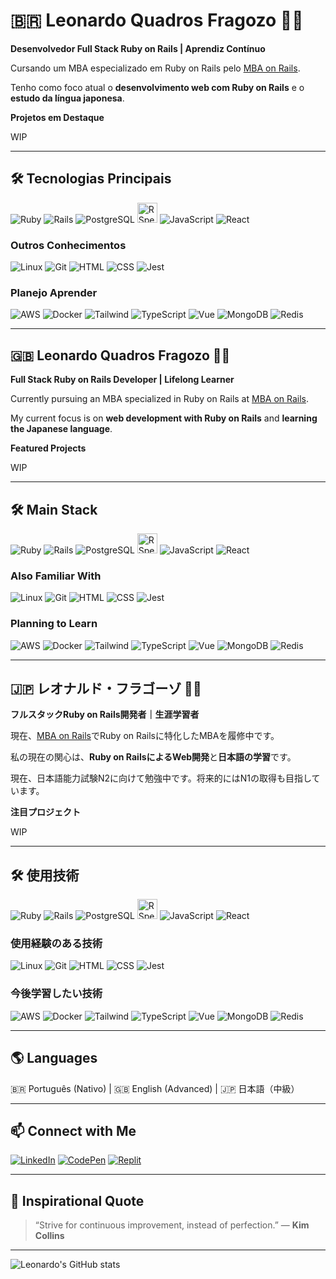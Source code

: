 # 🇧🇷 Leonardo Quadros Fragozo 👋🏼

**Desenvolvedor Full Stack Ruby on Rails | Aprendiz Contínuo**

Cursando um MBA especializado em Ruby on Rails pelo [MBA on Rails](https://mbaonrails.com.br/).  

Tenho como foco atual o **desenvolvimento web com Ruby on Rails** e o **estudo da língua japonesa**.

**Projetos em Destaque**

WIP

---

## 🛠️ Tecnologias Principais

![Ruby](https://skillicons.dev/icons?i=ruby)
![Rails](https://skillicons.dev/icons?i=rails)
![PostgreSQL](https://skillicons.dev/icons?i=postgres)
<img src="https://www.svgrepo.com/show/374053/rspec.svg" alt="RSpec" width="32" height="32" />
![JavaScript](https://skillicons.dev/icons?i=js)
![React](https://skillicons.dev/icons?i=react)

### Outros Conhecimentos

![Linux](https://skillicons.dev/icons?i=linux)
![Git](https://skillicons.dev/icons?i=git)
![HTML](https://skillicons.dev/icons?i=html)
![CSS](https://skillicons.dev/icons?i=css)
![Jest](https://skillicons.dev/icons?i=jest)

### Planejo Aprender

![AWS](https://skillicons.dev/icons?i=aws)
![Docker](https://skillicons.dev/icons?i=docker)
![Tailwind](https://skillicons.dev/icons?i=tailwind)
![TypeScript](https://skillicons.dev/icons?i=ts)
![Vue](https://skillicons.dev/icons?i=vue)
![MongoDB](https://skillicons.dev/icons?i=mongodb)
![Redis](https://skillicons.dev/icons?i=redis)

---

## 🇬🇧 Leonardo Quadros Fragozo 👋🏼

**Full Stack Ruby on Rails Developer | Lifelong Learner**

Currently pursuing an MBA specialized in Ruby on Rails at [MBA on Rails](https://mbaonrails.com.br/).  

My current focus is on **web development with Ruby on Rails** and **learning the Japanese language**.

**Featured Projects**

WIP

---

## 🛠️ Main Stack

![Ruby](https://skillicons.dev/icons?i=ruby)
![Rails](https://skillicons.dev/icons?i=rails)
![PostgreSQL](https://skillicons.dev/icons?i=postgres)
<img src="https://www.svgrepo.com/show/374053/rspec.svg" alt="RSpec" width="32" height="32" />
![JavaScript](https://skillicons.dev/icons?i=js)
![React](https://skillicons.dev/icons?i=react)

### Also Familiar With

![Linux](https://skillicons.dev/icons?i=linux)
![Git](https://skillicons.dev/icons?i=git)
![HTML](https://skillicons.dev/icons?i=html)
![CSS](https://skillicons.dev/icons?i=css)
![Jest](https://skillicons.dev/icons?i=jest)

### Planning to Learn

![AWS](https://skillicons.dev/icons?i=aws)
![Docker](https://skillicons.dev/icons?i=docker)
![Tailwind](https://skillicons.dev/icons?i=tailwind)
![TypeScript](https://skillicons.dev/icons?i=ts)
![Vue](https://skillicons.dev/icons?i=vue)
![MongoDB](https://skillicons.dev/icons?i=mongodb)
![Redis](https://skillicons.dev/icons?i=redis)

---

## 🇯🇵 レオナルド・フラゴーゾ 👋🏼

**フルスタックRuby on Rails開発者｜生涯学習者**

現在、[MBA on Rails](https://mbaonrails.com.br/)でRuby on Railsに特化したMBAを履修中です。  

私の現在の関心は、**Ruby on RailsによるWeb開発**と**日本語の学習**です。

現在、日本語能力試験N2に向けて勉強中です。将来的にはN1の取得も目指しています。

**注目プロジェクト**

WIP

---

## 🛠️ 使用技術

![Ruby](https://skillicons.dev/icons?i=ruby)
![Rails](https://skillicons.dev/icons?i=rails)
![PostgreSQL](https://skillicons.dev/icons?i=postgres)
<img src="https://www.svgrepo.com/show/374053/rspec.svg" alt="RSpec" width="32" height="32" />
![JavaScript](https://skillicons.dev/icons?i=js)
![React](https://skillicons.dev/icons?i=react)

### 使用経験のある技術

![Linux](https://skillicons.dev/icons?i=linux)
![Git](https://skillicons.dev/icons?i=git)
![HTML](https://skillicons.dev/icons?i=html)
![CSS](https://skillicons.dev/icons?i=css)
![Jest](https://skillicons.dev/icons?i=jest)

### 今後学習したい技術

![AWS](https://skillicons.dev/icons?i=aws)
![Docker](https://skillicons.dev/icons?i=docker)
![Tailwind](https://skillicons.dev/icons?i=tailwind)
![TypeScript](https://skillicons.dev/icons?i=ts)
![Vue](https://skillicons.dev/icons?i=vue)
![MongoDB](https://skillicons.dev/icons?i=mongodb)
![Redis](https://skillicons.dev/icons?i=redis)

---

## 🌎 Languages

🇧🇷 Português (Nativo) | 🇬🇧 English (Advanced) | 🇯🇵 日本語（中級）

---

## 📫 Connect with Me

[![LinkedIn](https://skillicons.dev/icons?i=linkedin)](https://linkedin.com/in/leonardo-fragozo)
[![CodePen](https://skillicons.dev/icons?i=codepen)](https://codepen.io/fragozoleo)
[![Replit](https://skillicons.dev/icons?i=replit)](https://replit.com/@FragozoLeonardo)

---

## 🚀 Inspirational Quote

> “Strive for continuous improvement, instead of perfection.” — **Kim Collins**

---

![Leonardo's GitHub stats](https://github-readme-stats.vercel.app/api?username=FragozoLeonardo&show_icons=true&theme=transparent)
